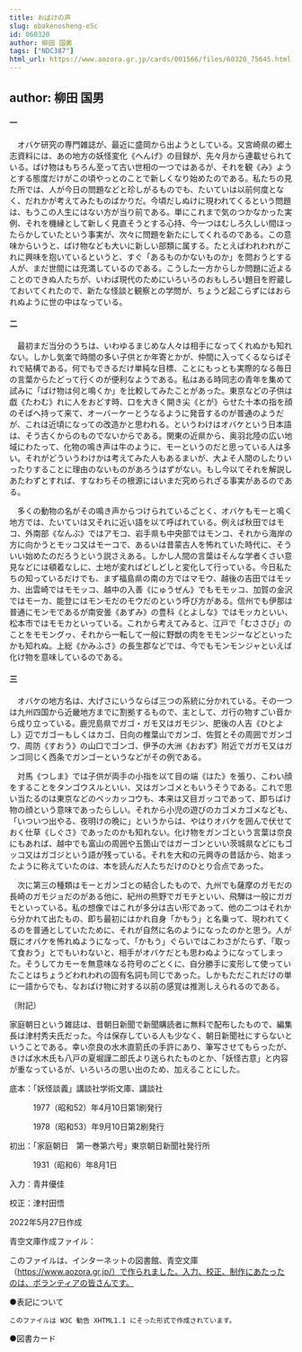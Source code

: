 ```yaml
---
title: おばけの声
slug: obakenosheng-e5c
id: 060320
author: 柳田 国男
tags: ["NDC387"]
html_url: https://www.aozora.gr.jp/cards/001566/files/60320_75645.html
---
```


## author: 柳田 国男

#### 一




　オバケ研究の専門雑誌が、最近に盛岡から出ようとしている。又宮崎県の郷土志資料には、あの地方の妖怪変化《へんげ》の目録が、先々月から連載せられている。ばけ物はもちろん至って古い世相の一つではあるが、それを観《み》ようとする態度だけがこの頃やっとのことで新しくなり始めたのである。私たちの見た所では、人が今日の問題などと珍しがるものでも、たいていは以前何度となく、だれかが考えてみたものばかりだ。今頃だしぬけに現われてくるという問題は、もうこの人生にはない方が当り前である。単にこれまで気のつかなかった実例、それを機縁として新しく見直そうとする心持、今一つはむしろ久しい間ほったらかしていたという事実が、次々に問題を新たにしてくれるのである。この意味からいうと、ばけ物なども大いに新しい部類に属する。たとえばわれわれがこれに興味を抱いているというと、すぐ「あるものかないものか」を問おうとする人が、まだ世間には充満しているのである。こうした一方からしか問題に近よることのできぬ人たちが、いわば現代のためにいろいろのおもしろい題目を貯蔵しておいてくれたので、新たな怪談と観察との学問が、ちょうど起こらずにはおられぬように世の中はなっている。



#### 二




　最初まだ当分のうちは、いわゆるまじめな人々は相手になってくれぬかも知れない。しかし気楽で時間の多い子供とか年寄とかが、仲間に入ってくるならばそれで結構である。何でもできるだけ単純な目標、ことにもっとも実際的なる毎日の言葉からたどって行くのが便利なようである。私はある時同志の青年を集めて試みに「ばけ物は何と鳴くか」を比較してみたことがあった。東京などの子供は戯《たわむ》れに人をおどす時、口を大きく開き尖《とが》らせた十本の指を顔のそばへ持って来て、オーバーケーとうなるように発音するのが普通のようだが、これは近頃になっての改造かと思われる。というわけはオバケという日本語は、そう古くからのものでないからである。関東の近県から、奥羽北陸の広い地域にわたって、化物の鳴き声は牛のように、モーというのだと思っている人は多い。それがどういうわけかは考えてみた人もあるまいが、大よそ人間のしたりいったりすることに理由のないものがあろうはずがない。もし今以てそれを解説しあたわずとすれば、すなわちその根源にはいまだ究められざる事実があるのである。

　多くの動物の名がその鳴き声からつけられているごとく、オバケもモーと鳴く地方では、たいていは又それに近い語を以て呼ばれている。例えば秋田ではモコ、外南部《なんぶ》ではアモコ、岩手県も中央部ではモンコ、それから海岸の方に向かうとモッコ又はモーコで、あるいは昔蒙古人を怖れていた時代に、そういい始めたのだろうという説さえある。しかし人間の言葉はそんな学者くさい意見などには頓着なしに、土地が変ればどしどしと変化して行っている。今日私たちの知っているだけでも、まず福島県の南の方ではマモウ、越後の吉田ではモッカ、出雲崎ではモモッコ、越中の入善《にゅうぜん》でもモモッコ、加賀の金沢ではモーカ、能登にはモンモだのモウだのという呼び方がある。信州でも伊那は普通にモンモであるが南安曇《あずみ》の豊科《とよしな》ではモッカといい、松本市ではモモカといっている。これから考えてみると、江戸で「むささび」のことをモモングヮ、それから一転して一般に野獣の肉をモモンジーなどといったかも知れぬ。上総《かみふさ》の長生郡などでは、今でもモンモンジャといえば化け物を意味しているのである。



#### 三




　オバケの地方名は、大げさにいうならば三つの系統に分かれている。その一つは九州四国から近畿地方までに割拠するもので、主として、ガ行の物すごい音から成り立っている。鹿児島県でガゴ・ガモ又はガモジン、肥後の人吉《ひとよし》辺でガゴーもしくはカゴ、日向の椎葉山でガンゴ、佐賀とその周囲でガンゴウ、周防《すおう》の山口でゴンゴ、伊予の大洲《おおず》附近でガガモ又はガンゴ同じく西条でガンゴーというなどがその例である。

　対馬《つしま》では子供が両手の小指を以て目の端《はた》を張り、こわい顔をすることをタンゴウスルといい、又はガンゴメともいうそうである。これで思い当たるのは東京などのベッカッコウも、本来は又目ガッコであって、即ちばけ物の顔という意味であったらしい。それから小児の遊びのカゴメカゴメなども、「いついつ出やる、夜明けの晩に」というからは、やはりオバケを囲んで伏せておく仕草《しぐさ》であったのかも知れない。化け物をガンゴという言葉は奈良にもあれば、越中でも富山の周囲や五箇山ではガーゴンといい茨城県などにもゴッコ又はガゴジという語が残っている。それを大和の元興寺の昔話から、始まったように称えていたのは、本を読んだ人たちだけのひとり合点であった。

　次に第三の種類はモーとガンゴとの結合したもので、九州でも薩摩のガモだの長崎のガモジョだのがある他に、紀州の熊野でガモチといい、飛騨は一般にガガモといっている。私の想像ではこれが多分は古い形であって、他の二つはそれから分かれて出たもの、即ち最初にはかれ自身「かもう」と名乗って、現われてくるのを普通としていたために、それが自然に名のようになったのかと思う。人が既にオバケを怖れぬようになって、「かもう」ぐらいではこわさがたらず、「取って食おう」とでもいわないと、相手がオバケだとも思わぬようになってしまった。そうしてカモーを無意味なる符号のごとくに、自分勝手に変形して使っていたことはちょうどわれわれの固有名詞も同じであった。しかもただこれだけの単に一語からでも、なおばけ物に対する以前の感覚は推測しえられるのである。


（附記）

家庭朝日という雑誌は、昔朝日新聞で新聞購読者に無料で配布したもので、編集長は津村秀夫氏だった。今は保存している人も少なく、朝日新聞社にすらないということである。幸い奈良の水木直箭氏の手許にあり、筆写させてもらったが、きけば水木氏も八戸の夏堀謹二郎氏より送られたものとか、「妖怪古意」と内容が重なっているが、いろいろの思い出のため、加えることにした。















底本：「妖怪談義」講談社学術文庫、講談社

　　　1977（昭和52）年4月10日第1刷発行

　　　1978（昭和53）年9月10日第2刷発行

初出：「家庭朝日　第一巻第六号」東京朝日新聞社発行所

　　　1931（昭和6）年8月1日

入力：青井優佳

校正：津村田悟

2022年5月27日作成

青空文庫作成ファイル：

このファイルは、インターネットの図書館、青空文庫（https://www.aozora.gr.jp/）で作られました。入力、校正、制作にあたったのは、ボランティアの皆さんです。











●表記について


	このファイルは W3C 勧告 XHTML1.1 にそった形式で作成されています。







●図書カード